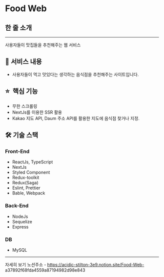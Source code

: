 # Food Web

## 한 줄 소개

---

사용자들이 맛집들을 추천해주는 웹 서비스

## 📖 서비스 내용

- 사용자들이 먹고 맛있다는 생각하는 음식점을 추천해주는 사이트입니다.

## ⭐  핵심 기능

- 무한 스크롤링
- NextJs를 이용한 SSR 활용
- Kakao 지도 API, Daum 주소 API를 활용한 지도에 음식점 찾거나 지정.

## 🛠 기술 스택

### Front-End

- ReactJs, TypeScript
- NextJs
- Styled Component
- Redux-toolkit
- Redux(Saga)
- Eslint, Prettier
- Bable, Webpack

### Back-End

- NodeJs
- Sequelize
- Express

### DB

- MySQL

---

자세히 보기
노션주소 - https://acidic-stilton-3e9.notion.site/Food-Web- a37892f68fda4559a87194982d98e843
